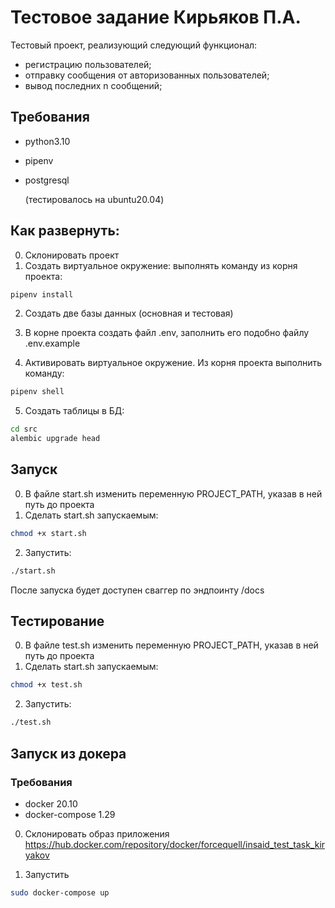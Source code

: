 # Тестовое задание Кирьяков П.А.

Тестовый проект, реализующий следующий функционал:
* регистрацию пользователей;
* отправку сообщения от авторизованных пользователей;
* вывод последних n сообщений;


## Требования
* python3.10
* pipenv
* postgresql

  (тестировалось на ubuntu20.04)

## Как развернуть:

0) Склонировать проект
1) Создать виртуальное окружение: выполнять команду из корня проекта:
```bash
pipenv install
```
2) Создать две базы данных (основная и тестовая)

3) В корне проекта создать файл .env, заполнить его подобно файлу .env.example

4) Активировать виртуальное окружение.
Из корня проекта выполнить команду:
```bash
pipenv shell
```
5) Создать таблицы в БД:
```bash
cd src
alembic upgrade head
```

## Запуск
0) В файле start.sh изменить переменную PROJECT_PATH, указав в ней путь до проекта
1) Сделать start.sh запускаемым:
```bash
chmod +x start.sh
```
2) Запустить:
```bash
./start.sh
```

После запуска будет доступен сваггер по эндпоинту /docs


## Тестирование
0) В файле test.sh изменить переменную PROJECT_PATH, указав в ней путь до проекта
1) Сделать start.sh запускаемым:
```bash
chmod +x test.sh
```
2) Запустить:
```bash
./test.sh
```


## Запуск из докера

### Требования
* docker 20.10
* docker-compose 1.29

0) Склонировать образ приложения
https://hub.docker.com/repository/docker/forcequell/insaid_test_task_kiryakov

1) Запустить
```bash
sudo docker-compose up
```
